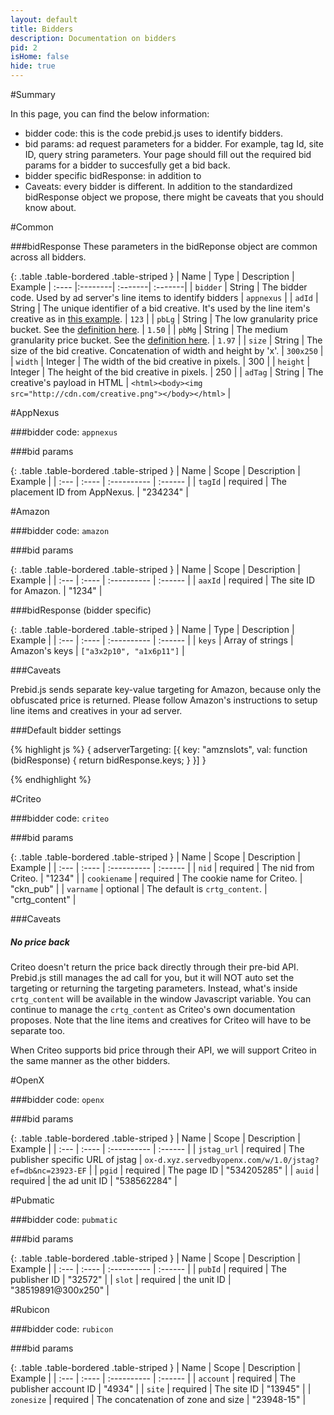 ```yaml
---
layout: default
title: Bidders
description: Documentation on bidders
pid: 2
isHome: false
hide: true
---
```


<div class="bs-docs-section" markdown="1">
#Summary

In this page, you can find the below information:

* bidder code: this is the code prebid.js uses to identify bidders.
* bid params: ad request parameters for a bidder. For example, tag Id, site ID, query string parameters. Your page should fill out the required bid params for a bidder to succesfully get a bid back.
* bidder specific bidResponse: in addition to 
* Caveats: every bidder is different. In addition to the standardized bidResponse object we propose, there might be caveats that you should know about.

</div>

<div class="bs-docs-section" markdown="1">
#Common

<a name="common-bidresponse"></a>

###bidResponse
These parameters in the bidReponse object are common across all bidders.


{: .table .table-bordered .table-striped }
|   Name |   Type | Description | Example
| :----  |:--------| :-------| :-------|
| `bidder` | String | The bidder code. Used by ad server's line items to identify bidders | `appnexus` |
| `adId` | String |  The unique identifier of a bid creative. It's used by the line item's creative as in [this example](adops.html#creative-setup). | `123` |
| `pbLg` | String | The low granularity price bucket. See the [definition here](adops.html#price-bucket-def). | `1.50` |
| `pbMg` | String | The medium granularity price bucket. See the [definition here](adops.html#price-bucket-def). | `1.97` |
| `size` | String | The size of the bid creative. Concatenation of width and height by 'x'. | `300x250` |
| `width` |	Integer |	The width of the bid creative in pixels. |	300 |
| `height` |	Integer |	The height of the bid creative in pixels. |	250 |
| `adTag` | String | The creative's payload in HTML | `<html><body><img src="http://cdn.com/creative.png"></body></html>` |

</div>

<div class="bs-docs-section" markdown="1">
#AppNexus

###bidder code: 
`appnexus`

###bid params

{: .table .table-bordered .table-striped }
| Name | Scope | Description | Example |
| :--- | :---- | :---------- | :------ |
| `tagId` | required | The placement ID from AppNexus. | "234234" |

<!--
| `invCode` | optional | The inventory code you set up in a placement. Has to be used together with memberId. | "code234234" |
| `memberId` | optional | Your member ID in AppNexus. Only useful to be used together with invCode. | "123" |
-->

</div>

<div class="bs-docs-section" markdown="1">
#Amazon

###bidder code: 
`amazon`

###bid params

{: .table .table-bordered .table-striped }
| Name | Scope | Description | Example |
| :--- | :---- | :---------- | :------ |
| `aaxId` | required | The site ID for Amazon. | "1234" |

###bidResponse (bidder specific)

{: .table .table-bordered .table-striped }
| Name | Type | Description | Example |
| :--- | :---- | :---------- | :------ |
| `keys` | Array of strings | Amazon's keys | `["a3x2p10", "a1x6p11"]` |

<a name="amazon-caveats"></a>

###Caveats

Prebid.js sends separate key-value targeting for Amazon, because only the obfuscated price is returned. Please follow Amazon's instructions to setup line items and creatives in your ad server. 

###Default bidder settings

{% highlight js %}
{
	adserverTargeting: [{
		key: "amznslots",
		val: function (bidResponse) {
			return bidResponse.keys;
		}
	}]
}

{% endhighlight %}


</div>

<div class="bs-docs-section" markdown="1">

#Criteo

###bidder code: 
`criteo`

###bid params

{: .table .table-bordered .table-striped }
| Name | Scope | Description | Example |
| :--- | :---- | :---------- | :------ |
| `nid` | required | The nid from Criteo. | "1234" |
| `cookiename` | required | The cookie name for Criteo. | "ckn_pub" |
| `varname` | optional | The default is `crtg_content`. | "crtg_content" |

###Caveats

##### No price back

Criteo doesn't return the price back directly through their pre-bid API. Prebid.js still manages the ad call for you, but it will NOT auto set the targeting or returning the targeting parameters. Instead, what's inside `crtg_content` will be available in the window Javascript variable. You can continue to manage the `crtg_content` as Criteo's own documentation proposes. Note that the line items and creatives for Criteo will have to be separate too.

When Criteo supports bid price through their API, we will support Criteo in the same manner as the other bidders.

</div>

<div class="bs-docs-section" markdown="1">

#OpenX

###bidder code: 
`openx`

###bid params

{: .table .table-bordered .table-striped }
| Name | Scope | Description | Example |
| :--- | :---- | :---------- | :------ |
| `jstag_url` | required | The publisher specific URL of jstag | `ox-d.xyz.servedbyopenx.com/w/1.0/jstag?ef=db&nc=23923-EF` |
| `pgid` | required | The page ID | "534205285" |
| `auid` | required | the ad unit ID | "538562284" |


</div>

<div class="bs-docs-section" markdown="1">
#Pubmatic

###bidder code: 
`pubmatic`

###bid params

{: .table .table-bordered .table-striped }
| Name | Scope | Description | Example |
| :--- | :---- | :---------- | :------ |
| `pubId` | required | The publisher ID | "32572" |
| `slot` | required | the unit ID | "38519891@300x250" |


</div>

<div class="bs-docs-section" markdown="1">
#Rubicon

###bidder code: 
`rubicon`

###bid params

{: .table .table-bordered .table-striped }
| Name | Scope | Description | Example |
| :--- | :---- | :---------- | :------ |
| `account` | required | The publisher account ID | "4934" |
| `site` | required | The site ID | "13945" |
| `zonesize` | required | The concatenation of zone and size | "23948-15" |


</div>